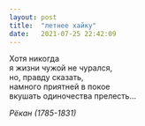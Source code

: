 ```yaml
---
layout: post
title:  "летнее хайку"
date:   2021-07-25 22:42:09
---
```


Хотя никогда<br>
я жизни чужой не чурался,<br>
но, правду сказать,<br>
намного приятней в покое<br>
вкушать одиночества прелесть...

<cite>Рёкан (1785-1831)</cite>

